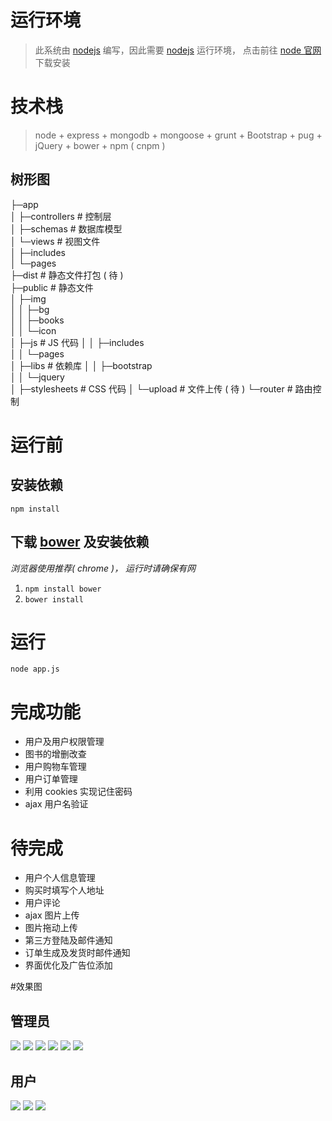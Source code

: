 # 运行环境
> 此系统由 [nodejs](https://nodejs.org/zh-cn/) 编写，因此需要 [nodejs](https://nodejs.org/zh-cn/) 运行环境，
点击前往 [node 官网](https://nodejs.org/zh-cn/)下载安装

# 技术栈

> node + express + mongodb + mongoose + grunt +
 Bootstrap + pug + jQuery + bower + npm ( cnpm )

## 树形图
 ├─app                       
│  ├─controllers    # 控制层            
│  ├─schemas    # 数据库模型       
│  └─views    # 视图文件          
│      ├─includes           
│      └─pages              
├─dist    # 静态文件打包 ( 待 )    
├─public    # 静态文件  
│  ├─img                    
│  │  ├─bg                  
│  │  ├─books               
│  │  └─icon                
│  ├─js    # JS 代码
│  │  ├─includes            
│  │  └─pages               
│  ├─libs    # 依赖库
│  │  ├─bootstrap           
│  │  └─jquery              
│  ├─stylesheets    # CSS 代码
│  └─upload    # 文件上传 ( 待 )
└─router    # 路由控制

# 运行前

## 安装依赖

```
npm install

```
## 下载 [bower](https://bower.io/) 及安装依赖

*浏览器使用推荐( chrome )， 运行时请确保有网*

1. ``` npm install bower ```
2. ``` bower install ```

# 运行

``` node app.js ```

# 完成功能

- 用户及用户权限管理
- 图书的增删改查
- 用户购物车管理
- 用户订单管理
- 利用 cookies 实现记住密码
- ajax 用户名验证

# 待完成

- 用户个人信息管理
- 购买时填写个人地址
- 用户评论
- ajax 图片上传
- 图片拖动上传
- 第三方登陆及邮件通知
- 订单生成及发货时邮件通知
- 界面优化及广告位添加


#效果图
## 管理员
![](http://or3233yyd.bkt.clouddn.com//17-7-27/26683234.jpg)
![](http://or3233yyd.bkt.clouddn.com//17-7-27/19422495.jpg)
![](http://or3233yyd.bkt.clouddn.com//17-7-27/17571392.jpg)
![](http://or3233yyd.bkt.clouddn.com//17-7-27/72027887.jpg)
![](http://or3233yyd.bkt.clouddn.com//17-7-27/67553284.jpg)
![](http://or3233yyd.bkt.clouddn.com//17-7-27/59673855.jpg)

## 用户
![](http://or3233yyd.bkt.clouddn.com//17-7-27/84013787.jpg)
![](http://or3233yyd.bkt.clouddn.com//17-7-27/89663059.jpg)
![](http://or3233yyd.bkt.clouddn.com//17-7-27/71779588.jpg)